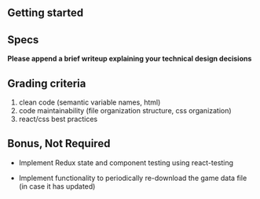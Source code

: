 ## Getting started

<!-- - React (create-react-app, Vite, Next) -->
<!-- - Redux is required. -->
<!-- - make the design/ux presentable but no need to spend too much time on it. -->

## Specs

<!-- 1. When a user navigates to the app for the first time, the app should download the games data (from games.json). While the game data is being fetched, an indication of progress should be displayed. -->

<!-- 2. Upon the completion of the games data download, a listing of games should be displayed on screen. The order of the listing should be determined by the `Order` field in the games data. Each item in the listing should display the following: -->

<!-- - Game icon
- Game name
- Whether the game supports addons
- Whether the game supports voice -->

<!-- 3. When a user clicks on an item in the listing, the app should display a view which shows the details of the game. The game detail view should include all the data from the item in the listing and the following additions: -->

<!-- - Game slug
- List of game file names
- List of category section names -->

<!-- 4. Implement game search functionality -->

<!-- 5. Implement sorting -->

**Please append a brief writeup explaining your technical design decisions**

## Grading criteria

1. clean code (semantic variable names, html)
2. code maintainability (file organization structure, css organization)
3. react/css best practices

## Bonus, Not Required

- Implement Redux state and component testing using react-testing
<!-- - Implement the project in TypeScript - preferred -->
- Implement functionality to periodically re-download the game data file (in case it has updated)
<!-- - Implement sorting and filtering -->

<!-- To Do -->

<!-- implement debouncing -->
<!-- screen that shows no results -->
<!-- error screen that shows error -->
<!-- multiple requests on error -->
<!-- results section should center itself in area -->
<!-- highlight games as you hover or tab over them? -->
<!-- resolve issues with chrome -->
<!-- loading progress bar -->
<!-- changing pages does not send user to top -->
<!-- add icon to chrome tab -->
<!-- have success or error notificaiton popup after download -->
